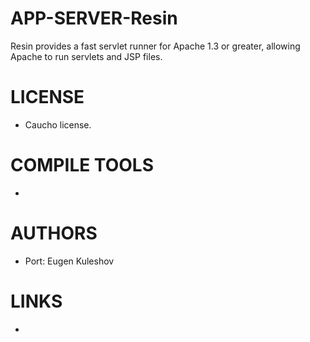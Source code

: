 APP-SERVER-Resin
================

Resin provides a fast servlet runner for Apache 1.3 or greater, allowing Apache to run servlets and JSP files.


LICENSE
===============
* Caucho license.

COMPILE TOOLS
===============
* 

AUTHORS
===============
* Port: Eugen Kuleshov

LINKS
===============
* 
